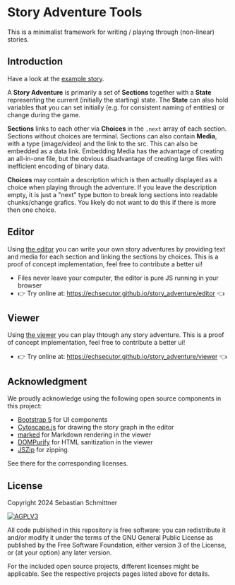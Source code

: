 # Story Adventure Tools

This is a minimalist framework for writing / playing through (non-linear) stories.

## Introduction

Have a look at the [example story](stories/example_story.json).

A **Story Adventure** is primarily a set of **Sections** together with a **State** representing the current (initially the starting) state.
The **State** can also hold variables that you can set initially (e.g. for consistent naming of entities) or change during the game.

**Sections** links to each other via **Choices** in the `.next` array of each section. Sections without choices are terminal.
Sections can also contain **Media**, with a type (image/video) and the link to the src. This can also be embedded as a data link.
Embedding Media has the advantage of creating an all-in-one file, but the obvious disadvantage of creating large files with inefficient encoding of binary data.

**Choices** may contain a description which is then actually displayed as a choice when playing through the adventure.
If you leave the description empty, it is just a "next" type button to break long sections into readable chunks/change grafics. You likely do not want to do this if there is more then one choice.

## Editor

Using [the editor](./editor/) you can write your own story adventures by providing text and media for each section and linking the sections by choices.
This is a proof of concept implementation, feel free to contribute a better ui!

- Files never leave your computer, the editor is pure JS running in your browser
- 👉️ Try online at: https://echsecutor.github.io/story_adventure/editor  👈️

## Viewer

Using [the viewer](./viewer/) you can play thtough any story adventure. This is a proof of concept implementation, feel free to contribute a better ui!

- 👉️ Try online at: https://echsecutor.github.io/story_adventure/viewer  👈️


## Acknowledgment

We proudly acknowledge using the following open source components in this project:

- [Bootstrap 5](https://github.com/twbs/bootstrap) for UI components
- [Cytoscape.js](https://github.com/cytoscape/cytoscape.js) for drawing the story graph in the editor
- [marked](https://github.com/markedjs/marked) for Markdown rendering in the viewer
- [DOMPurify](https://github.com/cure53/DOMPurify) for HTML sanitization in the viewer
- [JSZip](https://github.com/Stuk/jszip) for zipping

See there for the corresponding licenses.

## License

Copyright 2024 Sebastian Schmittner

<a href="https://www.gnu.org/licenses/agpl-3.0.html">
<img alt="AGPLV3" style="border-width:0" src="https://www.gnu.org/graphics/agplv3-with-text-162x68.png" /><br />
</a>

All code published in this repository is free software: you can redistribute it and/or modify it under the terms of the
GNU General Public License as published by the Free Software Foundation, either version 3 of the License, or
(at your option) any later version.

For the included open source projects, different licenses might be applicable. See the respective projects pages listed above for details.
</a>
